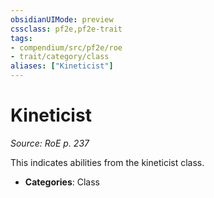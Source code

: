 ```yaml
---
obsidianUIMode: preview
cssclass: pf2e,pf2e-trait
tags:
- compendium/src/pf2e/roe
- trait/category/class
aliases: ["Kineticist"]
---
```

# Kineticist  
*Source: RoE p. 237*  

This indicates abilities from the kineticist class.

- **Categories**: Class
